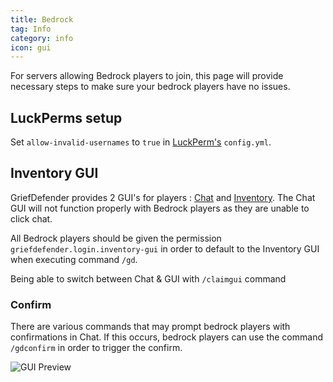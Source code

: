 ```yaml
---
title: Bedrock
tag: Info
category: info
icon: gui
---
```


For servers allowing Bedrock players to join, this page will provide necessary steps to make sure your bedrock players have no issues.  

## LuckPerms setup
Set `allow-invalid-usernames` to `true` in [LuckPerm's](https://luckperms.net/) `config.yml`.

## Inventory GUI
GriefDefender provides 2 GUI's for players : [Chat](/wiki/basic/GUI.html#chat) and [Inventory](/wiki/basic/GUI.html#inventory). The Chat GUI will not function properly with Bedrock players as they are unable to click chat.  

All Bedrock players should be given the permission `griefdefender.login.inventory-gui` in order to default to the Inventory GUI when executing command `/gd`.  

Being able to switch between Chat & GUI with `/claimgui` command  

### Confirm
There are various commands that may prompt bedrock players with confirmations in Chat. If this occurs, bedrock players can use the command `/gdconfirm` in order to trigger the confirm.  

![GUI Preview](https://i.imgur.com/2iqE2ma.gif)